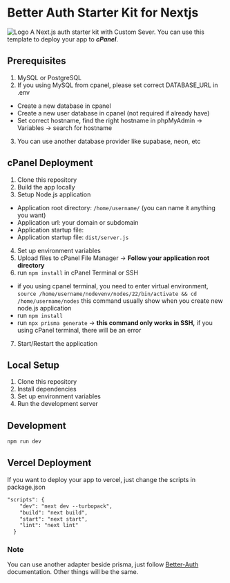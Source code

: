 # Better Auth Starter Kit for Nextjs
![Logo](https://www.better-auth.com/_next/static/media/better-auth-logo-light.c58bb6b7.png)
A Next.js auth starter kit with Custom Sever. You can use this template to deploy your app to ***cPanel***.

## Prerequisites

1. MySQL or PostgreSQL
2. If you using MySQL from cpanel, please set correct DATABASE\_URL in .env
* Create a new database in cpanel
* Create a new user database in cpanel (not required if already have)
* Set correct hostname, find the right hostname in phpMyAdmin → Variables → search for hostname
3. You can use another database provider like supabase, neon, etc

## cPanel Deployment

1. Clone this repository
2. Build the app locally
3. Setup Node.js application
* Application root directory: `/home/username/` (you can name it anything you want)
* Application url: your domain or subdomain
* Application startup file:&#x20;
* Application startup file: `dist/server.js`

4. Set up environment variables
5. Upload files to cPanel File Manager → **Follow your application root directory**
6. run `npm install` in cPanel Terminal or SSH
* if you using cpanel terminal, you need to enter virtual environment, `source /home/username/nodevenv/nodes/22/bin/activate && cd /home/username/nodes` this command usually show when you create new node.js application
* run `npm install`
* run `npx prisma generate` → **this command only works in SSH,** if you using cPanel terminal, there will be an error
7. Start/Restart the application

## Local Setup

1. Clone this repository
2. Install dependencies
3. Set up environment variables
4. Run the development server

## **Development**

```txt
npm run dev
```

## **Vercel Deployment**

If you want to deploy your app to vercel, just change the scripts in package.json

```txt
"scripts": {
    "dev": "next dev --turbopack",
    "build": "next build",
    "start": "next start",
    "lint": "next lint"
  }
```

### Note

You can use another adapter beside prisma, just follow [Better-Auth](https://better-auth.com/docs "Better-Auth") documentation. Other things will be the same.
